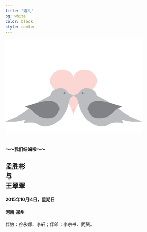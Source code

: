 ```yaml
---
title: "婚礼"
bg: white
color: black
style: center
---
```


<img src="./img/bird.png">
<br><br>
<h4>～～我们结婚啦～～</h4>
<h2>孟胜彬<br>与<br>王翠翠</h2>
<h4>2015年10月4日，星期日</h4>
<h4>河南·郑州</h4>
<p>伴娘：谷永娜、李轩；伴郎：李宗书、武赟。</p>
